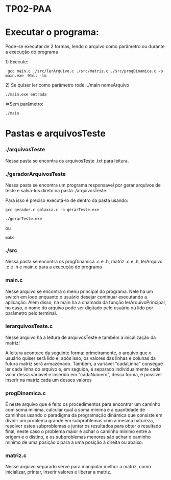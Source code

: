 # TP02-PAA
<div>
  <h1>Executar o programa:</h1>

  <p>Pode-se executar de 2 formas, lendo o arquivo como parâmetro ou durante a execução do programa </p>
  <p>
    1) Execute: 
    
     gcc main.c ./src/lerArquivo.c ./src/matriz.c ./src/progDinamica.c -o main.exe -Wall -lm

  </p>
  <p>
    2) Se quiser ler como parâmetro rode: ./main nomeArquivo
    
    ./main.exe entrada

   </p>
   <p>
    =>Sem parâmetro:
    
    ./main 
   </p>
</div>
<div>
<h1>Pastas e arquivosTeste</h1>
<p> <h3>./arquivosTeste</h3> Nessa pasta se encontra os arquivosTeste .txt para leitura.</p>
<p> <h3>./geradorArquivosTeste</h3> Nessa pasta se encontra um programa responsavel por gerar arquivos de teste e salva-los direto na pasta ./arquivosTeste. 
<p>
    Para isso é preciso executá-lo de dentro da pasta usando: 
    
    gcc gerador.c galaxia.c -o gerarTeste.exe

  </p>
  <p>
  
    ./gerarTeste.exe

   </p>
   <p>
    ou 
    
    make

   </p>
 </p>
<p> <h3>./src</h3> Nessa pasta se encontra os progDinamica .c e .h, matriz .c e .h, lerArquivo .c e .h e main.c para a execução do programa</p>
<p> <h3> main.c </h3> Nesse arquivo se encontra o menu principal do programa. Nele há um switch em loop enquanto o usuário desejar continuar executando a aplicação. Além disso, na main há a chamada da função lerArquivoPrincipal, no caso, o nome do arquivo pode ser digitado pelo usuário ou lido por parâmetro pelo terminal.</p>
<p> <h3>lerarquivosTeste.c</h3> Nesse arquivo há a leitura de arquivosTeste e também a inicalização da matriz!</p>
<p>A leitura acontece da seguinte forma: primeiramente, o arquivo que o usuário quiser será lido e, após isso, os valores das linhas e colunas da futura matriz será armazenado. Também, a variável "cadaLinha" consegue ler cada linha do arquivo e, em seguida, é separado individualmente cada valor dessa variável e inserido em "cadaNumero", dessa forma, é possível inserir na matriz cada um desses valores</p>
<p> <h3>progDinamica.c</h3> É neste arquivo que é feito os procedimentos para encontrar um caminho com soma mínima, calcular qual a soma mínima e a quantidade de caminhos usando o paradigma da programação dinâmica que consiste em dividir um problema grande em subproblemas com a mesma natureza, resolver estes subproblemas e juntar os resultados para obter o resultado final, neste caso o problema maior é achar o caminho mínimo entre a origem e o distino, e os subproblemas menores são achar o caminho mínimo de uma posição x para a uma posição à direita ou abaixo.
<p> <h3>matriz.c</h3> Nesse arquivo separado serve para manipular melhor a matriz, como inicializar, printar, inserir valores e liberar a matriz.</p>
</div>
